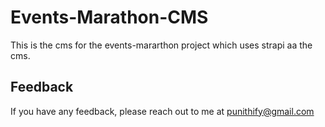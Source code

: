 # Events-Marathon-CMS

This is the cms for the events-mararthon project which uses strapi aa the cms.

## Feedback

If you have any feedback, please reach out to me at punithify@gmail.com
